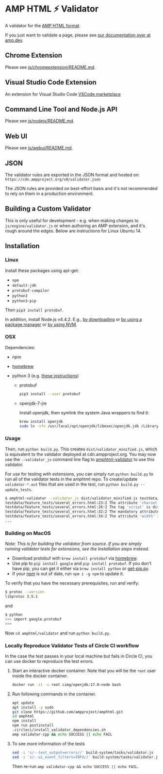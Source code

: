 # AMP HTML ⚡ Validator

A validator for the
[AMP HTML format](https://github.com/ampproject/amphtml/blob/main/README.md).

If you just want to validate a page, please see
[our documentation over at amp.dev](https://amp.dev/documentation/guides-and-tutorials/learn/validation-workflow/validate_amp).

## Chrome Extension

Please see [js/chromeextension/README.md](https://github.com/ampproject/amphtml/blob/main/validator/js/chromeextension/README.md).

## Visual Studio Code Extension

An extension for Visual Studio Code
[VSCode marketplace](https://marketplace.visualstudio.com/items?itemName=amphtml.amphtml-validator)

## Command Line Tool and Node.js API

Please see [js/nodejs/README.md](https://github.com/ampproject/amphtml/blob/main/validator/js/nodejs/README.md).

## Web UI

Please see [js/webui/README.md](https://github.com/ampproject/amphtml/blob/main/validator/js/webui/README.md).

## JSON

The validator rules are exported in the JSON format and hosted on: `https://cdn.ampproject.org/v0/validator.json`

The JSON rules are provided on best-effort basis and it's not recommended to
rely on them in a production environment.

## Building a Custom Validator

This is only useful for development - e.g. when making changes to
`js/engine/validator.js` or when authoring an AMP extension, and it's rough
around the edges. Below are instructions for Linux Ubuntu 14.

## Installation

### Linux

Install these packages using apt-get:

-   `npm`
-   `default-jdk`
-   `protobuf-compiler`
-   `python3`
-   `python3-pip`

Then `pip3 install protobuf`.

In addition, install Node.js v4.4.2. E.g.,
[by downloading](https://nodejs.org/en/download/) or
[by using a package manager](https://nodejs.org/en/download/package-manager/) or
[by using NVM](https://github.com/creationix/nvm).

### OSX

Dependencies:

-   npm
-   [homebrew](https://brew.sh/)
-   python 3 (e.g. [these instructions](https://docs.python-guide.org/starting/install3/osx/))

    -   protobuf

        ```sh
        pip3 install --user protobuf
        ```

    -   openjdk-7-jre

        Install openjdk, then symlink the system Java wrappers to find it:

        ```sh
        brew install openjdk
        sudo ln -sfn /usr/local/opt/openjdk/libexec/openjdk.jdk /Library/Java/JavaVirtualMachines/openjdk.jdk
        ```

### Usage

Then, run `python build.py`. This creates `dist/validator_minified.js`, which is
equivalent to the validator deployed at cdn.ampproject.org. You may now
use the `--validator_js` command line flag to
[amphtml-validator](https://amp.dev/documentation/guides-and-tutorials/learn/validation-workflow/validate_amp#command-line-tool) to use this validator.

For use for testing with extensions, you can simply run `python build.py`
to run all of the validator tests in the amphtml repo.
To create/update `validator-*.out` files that are used in the test,
run `python build.py --update_tests`.

```sh
$ amphtml-validator --validator_js dist/validator_minified.js testdata/feature_tests/several_errors.html
testdata/feature_tests/several_errors.html:23:2 The attribute 'charset' may not appear in tag 'meta name= and content='.
testdata/feature_tests/several_errors.html:26:2 The tag 'script' is disallowed except in specific forms.
testdata/feature_tests/several_errors.html:32:2 The mandatory attribute 'height' is missing in tag 'amp-img'. (see https://amp.dev/documentation/components/amp-img)
testdata/feature_tests/several_errors.html:34:2 The attribute 'width' in tag 'amp-ad' is set to the invalid value '100%'. (see https://amp.dev/documentation/components/amp-ad)
...
```

### Building on MacOS

_Note: This is for building the validator from source. If you are simply running validator tests for extensions, see the Installation steps instead._

-   Download protobuf with `brew install protobuf` via [homebrew](https://brew.sh/).
-   Use pip to `pip install google` and `pip install protobuf`. If you don't have pip, you can get it either via `brew install python` or [get-pip.py](https://bootstrap.pypa.io/get-pip.py).
-   If your [npm](https://www.npmjs.com/) is out of date, run `npm i -g npm` to update it.

To verify that you have the necessary prerequisites, run and verify:

```sh
$ protoc --version
libprotoc 3.5.1
```

and

```sh
$ python
>>> import google.protobuf
>>>
```

Now `cd amphtml/validator` and run `python build.py`.

### Locally Reproduce Validator Tests of Circle CI workflow

In the case the test passes in your local machine but fails in Circle CI,
you can use docker to reproduce the test errors.

1. Start an interactive docker container.  Note that you will be the `root` user inside the docker container.
    ```bash
    docker run -it -u root cimg/openjdk:17.0-node bash
    ```
1. Run following commands in the container.
    ```bash
    apt update
    apt install -y sudo
    git clone https://github.com/ampproject/amphtml.git
    cd amphtml
    npm install
    npm run postinstall
    .circleci/install_validator_dependencies.sh
    amp validator-cpp && echo SUCCESS || echo FAIL
    ```
1. To see more information of the tests
    ```bash
    sed -i 's/--test_output=errors//' build-system/tasks/validator.js
    sed -i 's/--ui_event_filters=INFO//' build-system/tasks/validator.js
    ```
    Then re-run `amp validator-cpp && echo SUCCESS || echo FAIL`.
